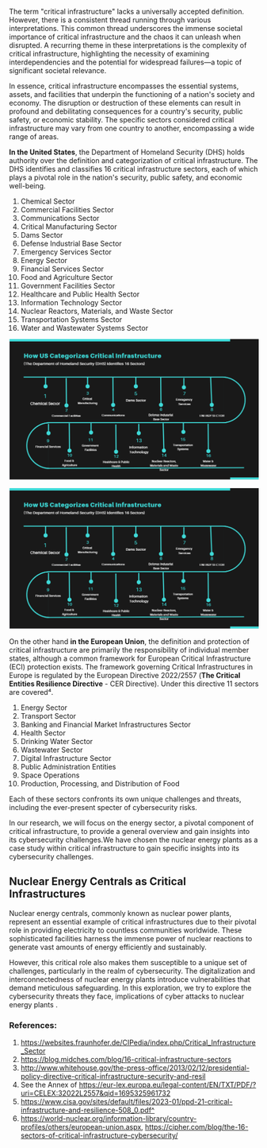 The term "critical infrastructure" lacks a universally accepted definition. However, there is a consistent thread running through various interpretations. This common thread underscores the immense societal importance of critical infrastructure and the chaos it can unleash when disrupted. A recurring theme in these interpretations is the complexity of critical infrastructure, highlighting the necessity of examining interdependencies and the potential for widespread failures—a topic of significant societal relevance.

In essence, critical infrastructure encompasses the essential systems, assets, and facilities that underpin the functioning of a nation's society and economy. The disruption or destruction of these elements can result in profound and debilitating consequences for a country's security, public safety, or economic stability. The specific sectors considered critical infrastructure may vary from one country to another, encompassing a wide range of areas.

**In the United States**, the Department of Homeland Security (DHS) holds authority over the definition and categorization of critical infrastructure. The DHS identifies and classifies 16 critical infrastructure sectors, each of which plays a pivotal role in the nation's security, public safety, and economic well-being.

1. Chemical Sector
2. Commercial Facilities Sector
3. Communications Sector
4. Critical Manufacturing Sector
5. Dams Sector
6. Defense Industrial Base Sector
7. Emergency Services Sector
8. Energy Sector
9. Financial Services Sector
10. Food and Agriculture Sector
11. Government Facilities Sector
12. Healthcare and Public Health Sector
13. Information Technology Sector
14. Nuclear Reactors, Materials, and Waste Sector
15. Transportation Systems Sector
16. Water and Wastewater Systems Sector

![Test banner](static/US_Catogarisation.png)

<img title="not a title" alt="banner test" src="static/US_Catogarisation.png">

On the other hand **in the European Union**, the definition and protection of critical infrastructure are primarily 
the responsibility of individual member states, although a common framework for European Critical Infrastructure (ECI) 
protection exists. The framework governing Critical Infrastructures in Europe is regulated by the European Directive 2022/2557 
(**The Critical Entities Resilience Directive** - CER Directive). Under this directive 11 sectors are covered⁴. 

1. Energy Sector
2. Transport Sector
3. Banking and Financial Market Infrastructures Sector
4. Health Sector
5. Drinking Water Sector
6. Wastewater Sector
7. Digital Infrastructure Sector
8. Public Administration Entities
9. Space Operations
10. Production, Processing, and Distribution of Food

Each of these sectors confronts its own unique challenges and threats, including the ever-present specter of cybersecurity risks.  

In our research, we will focus on the energy sector, a pivotal component of critical infrastructure, to provide a general overview 
and gain insights into its cybersecurity challenges.We have chosen the nuclear energy plants as a case study within critical 
infrastructure to gain specific insights into its cybersecurity challenges. 

## Nuclear Energy Centrals as Critical Infrastructures

Nuclear energy centrals, commonly known as nuclear power plants, represent an essential example of critical infrastructures 
due to their pivotal role in providing electricity to countless communities worldwide. These sophisticated facilities harness 
the immense power of nuclear reactions to generate vast amounts of energy efficiently and sustainably. 

However, this critical role also makes them susceptible to a unique set of challenges, particularly in the realm of cybersecurity. 
The digitalization and interconnectedness of nuclear energy plants introduce vulnerabilities that demand meticulous safeguarding. 
In this exploration, we try to explore the cybersecurity threats they face, implications of cyber attacks to nuclear energy plants . 



### References:

1. https://websites.fraunhofer.de/CIPedia/index.php/Critical_Infrastructure_Sector
2. https://blog.midches.com/blog/16-critical-infrastructure-sectors
3. http://www.whitehouse.gov/the-press-office/2013/02/12/presidential-policy-directive-critical-infrastructure-security-and-resil
4. See the Annex of https://eur-lex.europa.eu/legal-content/EN/TXT/PDF/?uri=CELEX:32022L2557&qid=1695325961732
5. https://www.cisa.gov/sites/default/files/2023-01/ppd-21-critical-infrastructure-and-resilience-508_0.pdf^
6. https://world-nuclear.org/information-library/country-profiles/others/european-union.aspx, https://cipher.com/blog/the-16-sectors-of-critical-infrastructure-cybersecurity/
           
